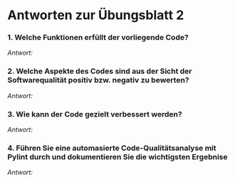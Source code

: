 # Antworten zur Übungsblatt 2

### 1. Welche Funktionen erfüllt der vorliegende Code?
*Antwort:*

### 2. Welche Aspekte des Codes sind aus der Sicht der Softwarequalität positiv bzw. negativ zu bewerten?
*Antwort:*
### 3. Wie kann der Code gezielt verbessert werden?
*Antwort:*
### 4. Führen Sie eine automasierte Code-Qualitätsanalyse mit Pylint durch und dokumentieren Sie die wichtigsten Ergebnise 
*Antwort:*



